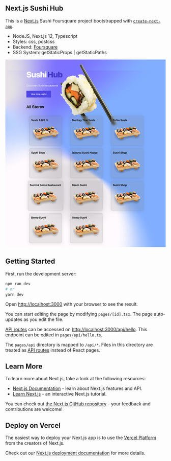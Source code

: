 
## Next.js Sushi Hub

This is a [Next.js](https://nextjs.org/) Sushi Foursquare project bootstrapped with [`create-next-app`](https://github.com/vercel/next.js/tree/canary/packages/create-next-app).

- NodeJS, Next.js 12, Typescript
- Styles: css, postcss
- Backend: [Foursquare](https://developer.foursquare.com/reference/places-nearby)
- SSG System: getStaticProps | getStaticPaths

<p align="center">
  <a href="http://nextjs.org/" target="blank"><img src="sushi-hub-template.jpg" width="960" alt="Sample Blog NextJs" /></a>
</p>

## Getting Started

First, run the development server:

```bash
npm run dev
# or
yarn dev
```

Open [http://localhost:3000](http://localhost:3000) with your browser to see the result.

You can start editing the page by modifying `pages/[id].tsx`. The page auto-updates as you edit the file.

[API routes](https://nextjs.org/docs/api-routes/introduction) can be accessed on [http://localhost:3000/api/hello](http://localhost:3000/api/hello). This endpoint can be edited in `pages/api/hello.ts`.

The `pages/api` directory is mapped to `/api/*`. Files in this directory are treated as [API routes](https://nextjs.org/docs/api-routes/introduction) instead of React pages.

## Learn More

To learn more about Next.js, take a look at the following resources:

- [Next.js Documentation](https://nextjs.org/docs) - learn about Next.js features and API.
- [Learn Next.js](https://nextjs.org/learn) - an interactive Next.js tutorial.

You can check out [the Next.js GitHub repository](https://github.com/vercel/next.js/) - your feedback and contributions are welcome!

## Deploy on Vercel

The easiest way to deploy your Next.js app is to use the [Vercel Platform](https://vercel.com/new?utm_medium=default-template&filter=next.js&utm_source=create-next-app&utm_campaign=create-next-app-readme) from the creators of Next.js.

Check out our [Next.js deployment documentation](https://nextjs.org/docs/deployment) for more details.
